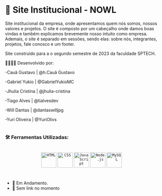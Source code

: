 # 🦉 Site Institucional - NOWL

Site institucional da empresa, onde apresentamos quem nós somos, nossos valores e projetos. O site é composto por um cabeçalho onde damos boas vindas e também explicamos brevemente nosso intuito como empresa. Ademais, o site é separado em sessões, sendo elas: sobre nós, integrantes, projetos, fale conosco e um footer.

Site construido para a o segundo semestre de 2023 da faculdade SPTECH.

👷🏻‍♂️🔨 Desenvolvido por:

 -Cauã Gustavo | @h.Cauã Gustavo

 -Gabriel Yukio | @GabrielYukioMC

 -Jhulia Cristina | @jhulia-cristina

 -Tiago Alves | @tialvesdev

 -Will Dantas | @dantaswilljpg

 -Yuri Oliveira | @YuriOlivs
#

### 🛠 Ferramentas Utilizadas:
<br>


<div align="center">
	<code><img height="50" src="https://user-images.githubusercontent.com/25181517/192158954-f88b5814-d510-4564-b285-dff7d6400dad.png" alt="HTML" title="HTML" /></code>
	<code><img height="50" src="https://user-images.githubusercontent.com/25181517/183898674-75a4a1b1-f960-4ea9-abcb-637170a00a75.png" alt="CSS" title="CSS" /></code>
	<code><img height="50" src="https://user-images.githubusercontent.com/25181517/117447155-6a868a00-af3d-11eb-9cfe-245df15c9f3f.png" alt="JavaScript" title="JavaScript" /></code>
	<code><img height="50" src="https://user-images.githubusercontent.com/25181517/183568594-85e280a7-0d7e-4d1a-9028-c8c2209e073c.png" alt="Node.js" title="Node.js" /></code>
	<code><img height="50" src="https://user-images.githubusercontent.com/25181517/183896128-ec99105a-ec1a-4d85-b08b-1aa1620b2046.png" alt="MySQL" title="MySQL" /></code>
</div>

#

- 📌 Em Andamento.
- 🔗 Sem link no momento
